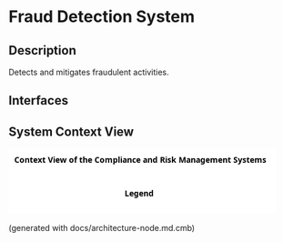 # Fraud Detection System
## Description
Detects and mitigates fraudulent activities.


## Interfaces

## System Context View
![Context View of the Compliance and Risk Management Systems](../../mybank/compliance/context-view.png)


(generated with docs/architecture-node.md.cmb)
